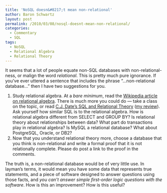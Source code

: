```yaml
---
title: 'NoSQL doesn&#8217;t mean non-relational'
author: Baron Schwartz
layout: post
permalink: /2010/03/08/nosql-doesnt-mean-non-relational/
categories:
  - Commentary
  - SQL
tags:
  - NoSQL
  - Relational Algebra
  - Relational Theory
---
```

It seems that a lot of people equate non-SQL databases with non-relational-ness, or malign the word *relational*. This is pretty much pure ignorance. If you&#8217;ve ever uttered a sentence that includes the phrase &#8220;&#8230;non-relational database&#8230;&#8221; then I have two suggestions for you.

1.  Study relational algebra. At a *bare minimum*, read the [Wikipedia article on relational algebra][1]. There is much more you could do &#8212; take a class on the topic, or read [C.J. Date&#8217;s SQL and Relational Theory][2] ([my review][3]). Ask yourself how similar SQL is to the relational algebra. How is relational algebra different from SELECT and GROUP BY? Is relational theory about relationships between data? What part do transactions play in relational algebra? Is MySQL a relational database? What about PostgreSQL, Oracle, or DB2?
2.  Now that you understand relational theory more, choose a database that you think is non-relational and write a formal proof that it is not relationally complete. Please do post a link to the proof in the comments.

The truth is, a non-relational database would be of very little use. In layman&#8217;s terms, it would mean you have some data that represents true statements, and a piece of software designed to answer questions using those facts, and *you can&#8217;t answer simple first-order logic questions with the software*. How is this an improvement? How is this useful?

 [1]: http://en.wikipedia.org/wiki/Relational_algebra
 [2]: http://www.amazon.com/SQL-Relational-Theory-Write-Accurate/dp/0596523068?tag=xaprb-20
 [3]: http://www.xaprb.com/blog/2009/03/29/a-review-of-sql-and-relational-theory-by-c-j-date/